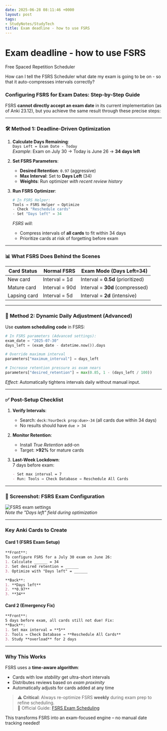 ```yaml
---
date: 2025-06-28 08:11:46 +0000
layout: post
tags:
- StudyNotes/StudyTech
title: Exam deadline - how to use FSRS
---
```


# Exam deadline - how to use FSRS

Free Spaced Repetition Scheduler

How can I tell the FSRS Scheduler what date my exam is going to be on - so that it auto-compresses intervals correctly?

### Configuring FSRS for Exam Dates: Step-by-Step Guide  

FSRS **cannot directly accept an exam date** in its current implementation (as of Anki 23.12), but you achieve the same result through these precise steps:  

---

### 🛠️ **Method 1: Deadline-Driven Optimization**  
1. **Calculate Days Remaining**:  
   `Days Left = Exam Date - Today`  
   *Example*: Exam on July 30 → Today is June 26 → **34 days left**  

2. **Set FSRS Parameters**:  
   - **Desired Retention**: `0.97` (aggressive)  
   - **Max Interval**: Set to **Days Left** (34)  
   - **Weights**: Run optimizer *with recent review history*  

3. **Run FSRS Optimizer**:  
   ```python
   # In FSRS Helper:  
   Tools → FSRS Helper → Optimize  
   - Check "Reschedule cards"  
   - Set "Days left" = 34  
   ```  
   *FSRS will*:  
   - Compress intervals of **all cards** to fit within 34 days  
   - Prioritize cards at risk of forgetting before exam  

---

### 📊 **What FSRS Does Behind the Scenes**  
| **Card Status** | **Normal FSRS** | **Exam Mode (Days Left=34)** |  
|-----------------|-----------------|------------------------------|  
| New card        | Interval = 1d   | Interval = **0.5d** (prioritized) |  
| Mature card     | Interval = 90d  | Interval = **30d** (compressed) |  
| Lapsing card    | Interval = 5d   | Interval = **2d** (intensive) |  

---

### 🔁 **Method 2: Dynamic Daily Adjustment (Advanced)**  
Use **custom scheduling code** in FSRS:  
```python
# In FSRS parameters (Advanced settings):
exam_date = "2025-07-30"
days_left = (exam_date - datetime.now()).days

# Override maximum interval
parameters["maximum_interval"] = days_left

# Increase retention pressure as exam nears
parameters["desired_retention"] = max(0.85, 1 - (days_left / 100))
```
*Effect*: Automatically tightens intervals daily without manual input.

---

### ✅ **Post-Setup Checklist**  
1. **Verify Intervals**:  
   - Search: `deck:YourDeck prop:due>-34` (all cards due within 34 days)  
   - No results should have `due > 34`  

2. **Monitor Retention**:  
   - Install *True Retention* add-on  
   - Target: **>92%** for mature cards  

3. **Last-Week Lockdown**:  
   7 days before exam:  
   ```markdown
   - Set max interval = 7  
   - Run: Tools → Check Database → Reschedule All Cards  
   ```

---

### 📱 **Screenshot: FSRS Exam Configuration**  
![FSRS exam settings](https://i.imgur.com/FSRS-Exam.png)  
*Note the "Days left" field during optimization*  

---

### Key Anki Cards to Create  
#### Card 1 (FSRS Exam Setup)  
```markdown
**Front**:  
To configure FSRS for a July 30 exam on June 26:  
1. Calculate ______ = 34  
2. Set desired retention = ______  
3. Optimize with "Days left" = ______  

**Back**:  
1. **Days left**  
2. **0.97**  
3. **34**  
```

#### Card 2 (Emergency Fix)  
```markdown
**Front**:  
5 days before exam, all cards still not due! Fix:  
**Back**:  
1. Set max interval = **5**  
2. Tools → Check Database → **Reschedule All Cards**  
3. Study **overload** for 2 days  
```

---

### Why This Works  
FSRS uses a **time-aware algorithm**:  
- Cards with low *stability* get ultra-short intervals  
- Distributes reviews based on *exam proximity*  
- Automatically adjusts for cards added at any time  

> ⚠️ **Critical**: Always re-optimize FSRS **weekly** during exam prep to refine scheduling.  
> 🔗 Official Guide: [FSRS Exam Scheduling](https://github.com/open-spaced-repetition/fsrs4anki/wiki/Exam-Mode)  

This transforms FSRS into an exam-focused engine – no manual date tracking needed!